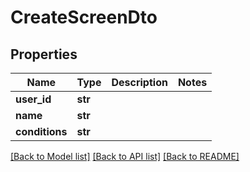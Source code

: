 # CreateScreenDto

## Properties
Name | Type | Description | Notes
------------ | ------------- | ------------- | -------------
**user_id** | **str** |  | 
**name** | **str** |  | 
**conditions** | **str** |  | 

[[Back to Model list]](../README.md#documentation-for-models) [[Back to API list]](../README.md#documentation-for-api-endpoints) [[Back to README]](../README.md)

